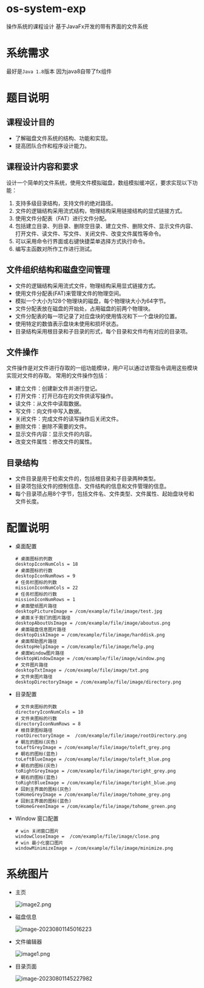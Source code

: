 # os-system-exp
操作系统的课程设计 基于JavaFx开发的带有界面的文件系统



# 系统需求

最好是`Java 1.8`版本 因为java8自带了fx组件



# 题目说明

## 课程设计目的

- 了解磁盘文件系统的结构、功能和实现。
- 提高团队合作和程序设计能力。

## 课程设计内容和要求

设计一个简单的文件系统，使用文件模拟磁盘，数组模拟缓冲区，要求实现以下功能：

1. 支持多级目录结构，支持文件的绝对路径。
2. 文件的逻辑结构采用流式结构，物理结构采用链接结构的显式链接方式。
3. 使用文件分配表（FAT）进行文件分配。
4. 包括建立目录、列目录、删除空目录、建立文件、删除文件、显示文件内容、打开文件、读文件、写文件、关闭文件、改变文件属性等命令。
5. 可以采用命令行界面或右键快捷菜单选择方式执行命令。
6. 编写主函数对所作工作进行测试。



## 文件组织结构和磁盘空间管理

- 文件的逻辑结构采用流式文件，物理结构采用显式链接方式。
- 使用文件分配表(FAT)来管理文件的物理空间。
- 模拟一个大小为128个物理块的磁盘，每个物理块大小为64字节。
- 文件分配表放在磁盘的开始处，占用磁盘的前两个物理块。
- 文件分配表的每一项记录了对应盘块的使用情况和下一个盘块的位置。
- 使用特定的数值表示盘块未使用和损坏状态。
- 目录结构采用根目录和子目录的形式，每个目录和文件均有对应的目录项。

## 文件操作

文件操作是对文件进行存取的一组功能模块，用户可以通过访管指令调用这些模块实现对文件的存取。
常用的文件操作包括：

- 建立文件：创建新文件并进行登记。
- 打开文件：打开已存在的文件供读写操作。
- 读文件：从文件中读取数据。
- 写文件：向文件中写入数据。
- 关闭文件：完成文件的读写操作后关闭文件。
- 删除文件：删除不需要的文件。
- 显示文件内容：显示文件的内容。
- 改变文件属性：修改文件的属性。



## 目录结构

- 文件目录是用于检索文件的，包括根目录和子目录两种类型。
- 目录项包括文件的控制信息、文件结构的信息和文件管理的信息。
- 每个目录项占用8个字节，包括文件名、文件类型、文件属性、起始盘块号和文件长度。



# 配置说明

- 桌面配置

  ``` properties
  # 桌面图标的列数
  desktopIconNumCols = 18
  # 桌面图标的行数
  desktopIconNumRows = 9
  # 任务栏图标的列数
  missionIconNumCols = 22
  # 任务栏图标的行数
  missionIconNumRows = 1
  # 桌面壁纸图片路径
  desktopPictureImage = /com/example/file/image/test.jpg
  # 桌面关于我们的图片路径
  desktopAboutUsImage = /com/example/file/image/aboutus.png
  # 桌面磁盘信息图片路径
  desktopDiskImage = /com/example/file/image/harddisk.png
  # 桌面帮助图片路径
  desktopHelpImage = /com/example/file/image/help.png
  # 桌面Window图片路径
  desktopWindowImage = /com/example/file/image/window.png
  # 文件图片路径
  desktopTxtImage = /com/example/file/image/txt.png
  # 文件夹图片路径
  desktopDirectoryImage = /com/example/file/image/directory.png
  
  ```



- 目录配置

  ``` properties
  # 文件夹图标的列数
  directoryIconNumCols = 10
  # 文件夹图标的行数
  directoryIconNumRows = 8
  # 根目录图标路径
  rootDirectoryImage =  /com/example/file/image/rootDirectory.png
  # 朝左的图标(灰色)
  toLeftGreyImage = /com/example/file/image/toleft_grey.png
  # 朝右的图标(蓝色)
  toLeftBlueImage = /com/example/file/image/toleft_blue.png
  # 朝右的图标(灰色)
  toRightGreyImage = /com/example/file/image/toright_grey.png
  # 朝右的图标(蓝色)
  toRightBlueImage = /com/example/file/image/toright_blue.png
  # 回到主界面的图标(灰色)
  toHomeGreyImage = /com/example/file/image/tohome_grey.png
  # 回到主界面的图标(蓝色)
  toHomeGreenImage = /com/example/file/image/tohome_green.png
  ```



- Window 窗口配置

  ```properties
  # win 关闭窗口图片
  windowCloseImage =  /com/example/file/image/close.png
  # win 最小化窗口图片
  windowMinimizeImage = /com/example/file/image/minimize.png
  ```

# 系统图片

- 主页

  ![image2.png](https://images.sensnow.cn/hEjH14.png)

- 磁盘信息

  ![image-20230801145016223](https://cdn.sensnow.cn/uPic/image-20230801145016223.png)

- 文件编辑器

  ![image1.png](https://images.sensnow.cn/x5tfSH.png)

- 目录页面

  ![image-20230801145227982](https://cdn.sensnow.cn/uPic/image-20230801145227982.png)

  
